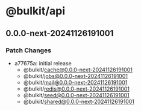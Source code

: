 # @bulkit/api

## 0.0.0-next-20241126191001

### Patch Changes

- a77675a: initial release
  - @bulkit/cache@0.0.0-next-20241126191001
  - @bulkit/jobs@0.0.0-next-20241126191001
  - @bulkit/mail@0.0.0-next-20241126191001
  - @bulkit/redis@0.0.0-next-20241126191001
  - @bulkit/seed@0.0.0-next-20241126191001
  - @bulkit/shared@0.0.0-next-20241126191001
